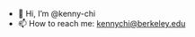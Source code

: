 - 👋 Hi, I’m @kenny-chi
- 📫 How to reach me: kennychi@berkeley.edu

<!---
kenny-chi/kenny-chi is a ✨ special ✨ repository because its `README.md` (this file) appears on your GitHub profile.
You can click the Preview link to take a look at your changes.
- 👀 I’m interested in coding for social good.
- 🌱 I’m currently learning ...
- 💞️ I’m looking to collaborate on ...
--->

